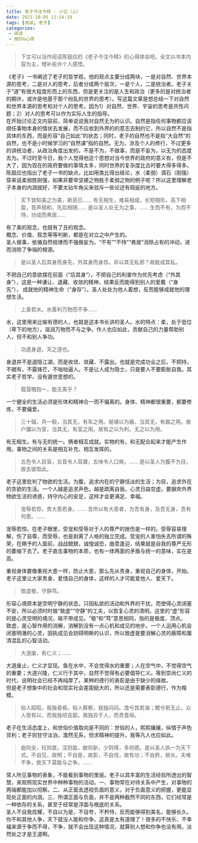 ```yaml
---
title: 老子今注今释 - 小记（上）
date: 2021-10-05 11:54:19
tags: [阅读, 老子]
categories: 
 - 阅读
 - 摘抄&心得
---
```

> 下文可以当作阅读陈鼓应的《老子今注今释》的心得体会吧。全文以书本内容为主，增补些许个人感悟。

《老子》一书阐述了老子的哲学观，他的观点主要分成两块，一是对自然、世界本源的思考，二是对人的思考，后者分成两个层次，一是个人，二是统治者。老子关于“道”有很大程度形而上的东西，但是更关注的是人生和政治（更多的是对统治者的期许，或许是他基于那个纷乱的世界的思考）。写这篇文章是想总结一下对自然和世界本源的思考和对个人的思考。因为1）对自然、世界、宇宙的思考是共性问题；2）对人的思考可以作为实际人生的指导。  
在开始讨论正文内容前，简单说说我对自然无为的认识。自然是指任何事物都应该顺任事物本身的情状去发展，而不应收到外界的的意志去制约它，所以自然不是指具体的东西，而是形容“自己如此”的状态；同时，老子的自然也不是指“大自然”的自然，也不是小时候学习的“自然课”指的自然。无为，涉及个人的修行，不过更多的讲统治者，从政治角度出发的，不是不为，不做事，而是不妄为，以无为的态度去为。不过时至今日，我个人觉得他这个思想对当今世界的政府的意义有，但是不大了，因为现在的政府要做的事情太多，同时世界的复杂度比古时要大得多得多。  
陈鼓应也指出了老子一书的缺点，比如用类比得出结论，水（柔弱）滴石（刚强）穿来说柔弱胜刚强，如果非要举坚硬之物胜于柔弱之物的例子呢？所以这里理解老子本身的内涵就好，不要太钻牛角尖来驳斥一些论述有瑕疵的地方。

<!-- more -->

> 天下皆知美之为美，斯恶已…… 有无相生，难易相成，长短相形，高下相盈，音声相和，先后相随…… 是以圣人处无为之事，…… 生而不有，为而不恃，功成而弗居……

有了美的观念，也就有了丑的观念。  
概念、价值、观念等等判断，都是在对立之中产生的。  
圣人做事，依循自然规律而不强做妄为。“不有”“不恃”“弗居”消除占有的冲动，进而消除了争端的根源。

> 是以圣人后其身而身先，外其身而身存。非以其无私邪？故能成其私。

不把自己的意欲摆在前面（“后其身”），不把自己的利害作为优先考虑（“外其身”），这是一种谦让、退藏、收敛的精神，结果反而能得到别人的爱戴（“身先”）， 成就他的精神生命（“身存”）。圣人处处为他人着想，反而能够成就他的理想生活。

> 上善若水。水善利万物而不争……

水，这里用来比喻有德的人，也就是这本书长讲的圣人。水的特点：柔，处于低位（卑下的地方），滋润万物而不与之争。作人也应如此，贡献自己的力量帮助别人，但不和别人争功。

> 功遂身退，天之道也。

身退并不是退隐江湖，而是收敛、敛藏、不露出。也就是完成功业之后，不把持，不据有，不露锋芒，不咄咄逼人。不是让人成为隐士，只是要人不要膨胀自我。其实老子哲学，没有遁世思想的。

> 载营魄抱一，能无离乎？

一个健全的生活必须是形体和精神合一而不偏离的。身体、精神都很重要，都要修炼，不要偏爱。

> 三十辐，共一毂，当其无，有车之用。埏埴以为器，当其无，有器之用。凿户牖以为室，当其无，有室之用。故有之以为利，无之以为用。

有无相生。有与无的统一。俩者相互成就。实物的有，和无配合起来才能产生作用。事物之间的关系是相互补充、相互发挥的。

> 五色令人目盲，五音令人耳聋，五味令人口爽。…… 是以圣人为腹不为目，故去彼取此。

老子这里批判了物欲的生活。为腹，追求内在的宁静恬淡的生活；为目，追求外在的贪欲的生活。一个人越是追求声色，越是疏离自我，心灵日益空虚。要摒弃外界物欲生活的诱惑，持守内心的安足，这样才会更满足、幸福。

> 宠辱若惊，贵大患若身。…… 吾所以有大患者，为吾有身，及吾无身，吾有何患。……

宠辱若惊。在老子眼里，受宠和受辱对于人的尊严的挫伤是一样的。受辱容易理解，伤了自尊，而受辱，也是剥离了人格的独立完成。受宠的人害怕失去所谓的殊荣，在赐予的人面前，战战兢兢，诚惶诚恐，曲意逢迎，结果就是自我的尊严无形的萎缩下去了。老子直击事物的本质，也有一体两面的矛盾与统一的意味，实在是高。

重视身体要像重视大患一样，防止大患，那么先从贵身，重视自己的身体，开始。老子这里让大家贵身，爱惜自己的身体，这样的人才可能爱他人、爱天下。

> 致虚极，守静笃。

形容心境原本是空明宁静的状态，只因私欲的活动和外界的干扰，而使得心灵闭塞不安，所以必须时时做“致虚”“守静”的工夫，以恢复心灵的清明。这里的“虚”形容的是心灵空明的境况，喻不带成见。“极”和“笃”意思相同，指的是极度、顶点。  
致虚，是心智作用的消解，消解到没有一点心机和成见的地步。一个人运用心机会闭塞明澈的心灵，固执成见会妨碍明晰的认识，所以致虚是要消解心灵的蔽障和厘清混乱的心智活动。

> 大道废，有仁义；……

大道废止，仁义才显现。鱼在水中，不会觉得水的重要；人在空气中，不觉得空气的重要；大道兴隆，仁义行于其中，自然不觉得有必要倡导仁义。等到崇尚仁义的时代，说明社会已经不再纯厚了。某种的德行的表彰是由于缺少的缘故。  
但是老子想象中的社会和现实社会差距挺大的，所以还是需要表彰德行，作为楷模。

> 俗人昭昭，我独昏昏。俗人察察，我独闷闷。澹兮其若海；飂兮若无止。众人皆有以，而我独顽且鄙。我独异于人，而贵食母。

老子在生活态度上，和世俗价值取向是不同的：世俗的人，熙熙攘攘，纵情于声色货利；老子则甘守淡泊，澹然无系，但求精神的提升。我等凡人也应如此。

> 曲则全，枉则直，洼则盈，敝则新，少则得，多则惑。是以圣人执一为天下式。不自见，故明；不自是，故彰，不自伐，故有功；不自矜，故长。夫唯不争，故天下莫能与之争。……

常人所见事物的表象，不能看到事物的里层。老子以其丰富的生活经验所透出的智慧，来观照现实世界中种种事物的活动。一、事物常在对待关系中产生，对事物的两端都能加以彻察。二、从正面去透视负面的意义，对于负面意义的把握，更能显现处正面的内涵。三、所谓正面与负面，并不是两种截然不同的东西，它们经常是一种依存的关系，甚至于经常是浮面与根底的关系。  
圣人不自我炫耀，不自以为是，不自夸，不矜恃，反而能够得到美名，能够长久。  
你不和其他人争，天下就没人能和你争。这真是太有道理了！很多的不快乐、不幸福来源于争而不得，不争，就不会出现这种情况，就算别人想和你争也没有用。淡然处之才是王道啊。

